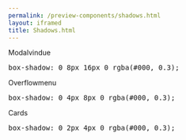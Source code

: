 ```yaml
--- 
permalink: /preview-components/shadows.html
layout: iframed 
title: Shadows.html
---
```

<div class="container">
    <div class="row">
        <div class="col-12 col-md-6">
            <p class="h5 mt-md-0">Modalvindue</p>
            <div class="heavy-shadow-example"></div>
        </div>
        <div class="col-12 col-md-6">
            <pre>box-shadow: 0 8px 16px 0 rgba(#000, 0.3);</pre>
        </div>
    </div>
    <div class="row mt-5">
        <div class="col-12 col-md-6">
            <p class="h5 mt-6 mt-md-0">Overflowmenu</p>
            <div class="moderately-shadow-example"></div>
        </div>
        <div class="col-12 col-md-6">
            <pre>box-shadow: 0 4px 8px 0 rgba(#000, 0.3);</pre>
        </div>
    </div>
    <div class="row mt-5">
        <div class="col-12 col-md-6">
            <p class="h5 mt-6 mt-md-0">Cards</p>
            <div class="slightly-shadow-example"></div>
        </div>
        <div class="col-12 col-md-6">
            <pre>box-shadow: 0 2px 4px 0 rgba(#000, 0.3);</pre>
        </div>
    </div>
</div>